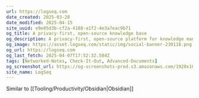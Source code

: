 ```yaml
---
url: https://logseq.com
date_created: 2025-03-28
date_modified: 2025-04-15
site_uuid: e9e05d3b-cf2a-4188-a1f2-4e3a7eac9b71
og_title: A privacy-first, open-source knowledge base
og_description: A privacy-first, open-source platform for knowledge management and collaboration.
og_image: https://asset.logseq.com/static/img/social-banner-230118.png
og_url: https://logseq.com
og_last_fetch: 2025-04-07T17:52:32.584Z
tags: [Networked-Notes, Check-It-Out, Advanced-Documents]
og_screenshot_url: https://og-screenshots-prod.s3.amazonaws.com/1920x1080/80/false/90562e3e291e974ba431a0b191bea2ed98a1c4c49acaeda2b5edef9e3728fd3e.jpeg
site_name: LogSeq
---
```





















Similar to [[Tooling/Productivity/Obsidian|Obsidian]]
